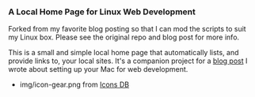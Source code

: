 ### A Local Home Page for Linux Web Development

Forked from my favorite blog posting so that I can mod the scripts to suit my Linux box.  Please see the original repo and blog post for more info.

This is a small and simple local home page that automatically lists, and provide links to, your local sites. It's a companion project for a [blog post](http://mallinson.ca/post/osx-web-development) I wrote about setting up your Mac for web development.


* img/icon-gear.png from [Icons DB](http://www.iconsdb.com/black-icons/gear-2-icon.html)

